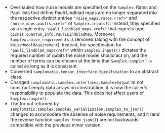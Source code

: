  - Overhauled how noise models are specified on the `Samplex`. Rates and Pauli lists that define Pauli Lindblad maps are no longer separated into the respective distinct entries `"noise_maps.rates.<ref>"` and `"noise_maps.paulis.<ref>"` of `Samplex.inputs()`. Instead, they specified as a single entry `"pauli_lindblad_maps.<ref>"` that expects type `qiskit.quantum_info.PauliLindbladMap`. Moreover, `Samplex.noise_requirements` is removed (along with the concept of `NoiseModelRequirement`). Instead, the specification for `"pauli_lindblad_maps<ref>"` within `Samplex.inputs()` dictates the required number of qubits the noise model should act on, and the number of terms can be chosen at the time that `Samplex.sample()` is called so long as it is consistent.
 - Converted `samplomatic.tensor_interface.Specification` to an abstract class.
 - Changed `samplomatic.samplex.interfaces.SamplexOutput` to not construct empty data arrays on construction, it is now the caller's responsibility to populate the data. This does not affect users of `Samplex.sample()`.
 - The format returned by `samplomatic.samplex.samplex_serialization.samplex_to_json()` changed to accomodate the absense of noise requirements, and it (and the reverse function `samplex_from_json()`) are not backwards compatible with the previous minor version.
